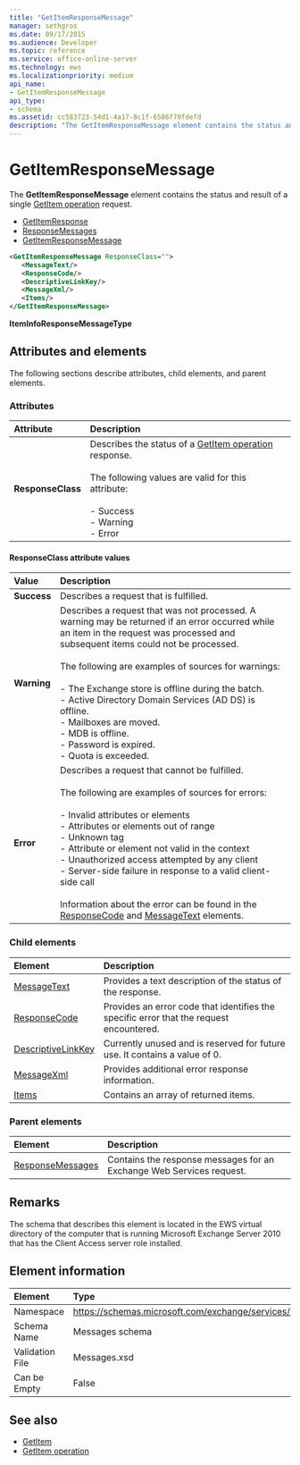 ```yaml
---
title: "GetItemResponseMessage"
manager: sethgros
ms.date: 09/17/2015
ms.audience: Developer
ms.topic: reference
ms.service: office-online-server
ms.technology: ews
ms.localizationpriority: medium
api_name:
- GetItemResponseMessage
api_type:
- schema
ms.assetid: cc583723-54d1-4a17-8c1f-6586f70fdefd
description: "The GetItemResponseMessage element contains the status and result of a single GetItem operation request."
---
```


# GetItemResponseMessage

The **GetItemResponseMessage** element contains the status and result of a single [GetItem operation](getitem-operation.md) request. 
  
- [GetItemResponse](getitemresponse.md) 
- [ResponseMessages](responsemessages.md)
- [GetItemResponseMessage](getitemresponsemessage.md)
  
```xml
<GetItemResponseMessage ResponseClass="">
   <MessageText/>
   <ResponseCode/>
   <DescriptiveLinkKey/>
   <MessageXml/>
   <Items/>
</GetItemResponseMessage>
```

**ItemInfoResponseMessageType**

## Attributes and elements

The following sections describe attributes, child elements, and parent elements.
  
### Attributes

|**Attribute**|**Description**|
|:-----|:-----|
|**ResponseClass** <br/> | Describes the status of a [GetItem operation](getitem-operation.md) response. <br/><br/>The following values are valid for this attribute:<br/><br/>- Success<br/>- Warning<br/>- Error |
   
#### ResponseClass attribute values

|**Value**|**Description**|
|:-----|:-----|
|**Success** <br/> |Describes a request that is fulfilled.  <br/> |
|**Warning** <br/> | Describes a request that was not processed. A warning may be returned if an error occurred while an item in the request was processed and subsequent items could not be processed.<br/><br/>The following are examples of sources for warnings:<br/><br/>- The Exchange store is offline during the batch.<br/>- Active Directory Domain Services (AD DS) is offline.<br/>- Mailboxes are moved.<br/>- MDB is offline.<br/>- Password is expired.  <br/>- Quota is exceeded. |
|**Error** <br/> | Describes a request that cannot be fulfilled.<br/><br/>The following are examples of sources for errors:<br/><br/>- Invalid attributes or elements<br/>- Attributes or elements out of range<br/>- Unknown tag<br/>- Attribute or element not valid in the context<br/>- Unauthorized access attempted by any client<br/>- Server-side failure in response to a valid client-side call<br/><br/>Information about the error can be found in the [ResponseCode](responsecode.md) and [MessageText](messagetext.md) elements. |
   
### Child elements

|**Element**|**Description**|
|:-----|:-----|
|[MessageText](messagetext.md) <br/> |Provides a text description of the status of the response.  <br/> |
|[ResponseCode](responsecode.md) <br/> |Provides an error code that identifies the specific error that the request encountered.  <br/> |
|[DescriptiveLinkKey](descriptivelinkkey.md) <br/> |Currently unused and is reserved for future use. It contains a value of 0.  <br/> |
|[MessageXml](messagexml.md) <br/> |Provides additional error response information.  <br/> |
|[Items](items.md) <br/> |Contains an array of returned items.  <br/> |
   
### Parent elements

|**Element**|**Description**|
|:-----|:-----|
|[ResponseMessages](responsemessages.md) <br/> |Contains the response messages for an Exchange Web Services request.  <br/> |
   
## Remarks

The schema that describes this element is located in the EWS virtual directory of the computer that is running Microsoft Exchange Server 2010 that has the Client Access server role installed.
  
## Element information

|Element|Type|
|:-----|:-----|
|Namespace  <br/> |https://schemas.microsoft.com/exchange/services/2006/messages  <br/> |
|Schema Name  <br/> |Messages schema  <br/> |
|Validation File  <br/> |Messages.xsd  <br/> |
|Can be Empty  <br/> |False  <br/> |
   
## See also

- [GetItem](getitem.md)
- [GetItem operation](getitem-operation.md)


